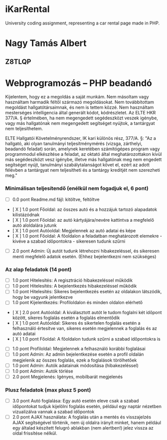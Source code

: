 # iKarRental

University coding assignment, representing a car rental page made in PHP.

# Nagy Tamás Albert

## Z8TLQP

# Webprogramozás – PHP beadandó

Kijelentem, hogy ez a megoldás a saját munkám. Nem másoltam vagy használtam harmadik féltől származó megoldásokat. Nem továbbítottam megoldást hallgatótársaimnak, és nem is tettem közzé. Nem használtam mesterséges intelligencia által generált kódot, kódrészletet. Az ELTE HKR 377/A. § értelmében, ha nem megengedett segédeszközt veszek igénybe, vagy más hallgatónak nem megengedett segítséget nyújtok, a tantárgyat nem teljesíthetem.

ELTE Hallgatói Követelményrendszer, IK kari különös rész, 377/A. §: "Az a hallgató, aki olyan tanulmányi teljesítménymérés (vizsga, zárthelyi, beadandó feladat) során, amelynek keretében számítógépes program vagy programmodul elkészítése a feladat, az oktató által meghatározottakon kívül más segédeszközt vesz igénybe, illetve más hallgatónak meg nem engedett segítséget nyújt, tanulmányi szabálytalanságot követ el, ezért az adott félévben a tantárgyat nem teljesítheti és a tantárgy kreditjét nem szerezheti meg."

### Minimálisan teljesítendő (enélkül nem fogadjuk el, 6 pont)

- [ ] 0.0 pont Readme.md fájl: kitöltve, feltöltve
- [ X ] 1.0 pont Főoldal: az összes autó és a hozzájuk tartozó alapadatok kilistázódnak
- [ X ] 1.0 pont Főoldal: az autó kártyájára/nevére kattintva a megfelelő autó aloldalára jutunk
- [ X ] 1.0 pont Autóoldal: Megjelennek az autó adatai és képe
- [ X ] 1.0 pont Főoldal: A főoldalon a feladatban meghatározott elemekre - kivéve a szabad időpontokra - sikeresen tudunk szűrni
- [ ] 2.0 pont Admin: Új autót tudunk létrehozni hibakezeléssel, és sikeresen menti megfelelő adatok esetén. (Ehhez bejelentkezni nem szükséges)

### Az alap feladatok (14 pont)

- [ ] 1.0 pont Hitelesítés: A regisztráció hibakezeléssel működik
- [ ] 1.0 pont Hitelesítés: A bejelentkezés hibakezeléssel működik
- [ ] 1.0 pont Hitelesítés: Sikeres bejelentkezés esetén az oldalakon látszódik, hogy be vagyunk jelentkezve
- [ ] 1.0 pont Kijelentkezés: Profiloldalon és minden oldalon elérhető
- [ X ] 2.0 pont Autóoldal: A kiválasztott autót le tudom foglalni két időpont között, sikeres foglalás esetén a foglalás elmentődik
- [ X ] 1.0 pont Autóoldal: Sikeres és sikertelen foglalás esetén a felhasználó értesítve van, sikeres esetén megjelennek a foglalás és az autó adatai
- [ X ] 1.0 pont Főoldal: A főoldalon tudunk szűrni a szabad időpontokra is
- [ ] 1.0 pont Profiloldal: Megjelennek a felhasználó korábbi foglalásai
- [ ] 1.0 pont Admin: Az admin bejelentkezése esetén a profil oldalán megjelenik az összes foglalás, ezek a foglalások törölhetőek
- [ ] 1.0 pont Admin: Autók adatainak módosítása (hibakezeléssel)
- [ ] 1.0 pont Admin: Autók törlése
- [ ] 2.0 pont Megjelenés: Igényes, mobilbarát megjelenés

### Plusz feladatok (max plusz 5 pont)

- [ ] 3.0 pont Autó foglalása: Egy autó esetén eleve csak a szabad időpontokat tudjuk kijelölni foglalás esetén, például egy naptár nézetben vizualizálva vannak a szabad időpontok
- [ ] 2.0 pont AJAX használata: A foglalás után a mentés és visszajelzés AJAX segítségével történik, nem új oldalra irányít minket, hanem például egy általad készített felugró ablakban (nem alertben!) jelez vissza az oldal frissítése nélkül.
